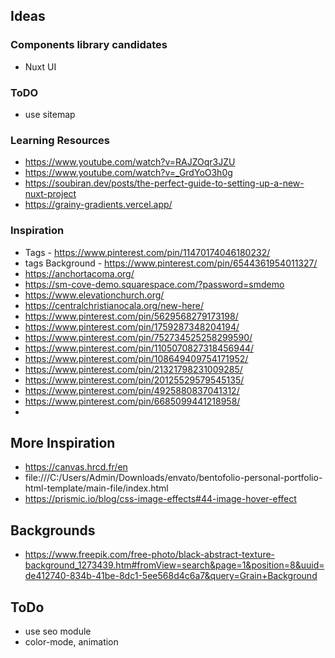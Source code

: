 ## Ideas

### Components library candidates
- Nuxt UI
<!-- - Volt UI -->

### ToDO
- use sitemap

### Learning Resources
- https://www.youtube.com/watch?v=RAJZOqr3JZU
- https://www.youtube.com/watch?v=_GrdYoO3h0g
- https://soubiran.dev/posts/the-perfect-guide-to-setting-up-a-new-nuxt-project
- https://grainy-gradients.vercel.app/

### Inspiration
- Tags - https://www.pinterest.com/pin/11470174046180232/
- tags Background - https://www.pinterest.com/pin/6544361954011327/
- https://anchortacoma.org/
- https://sm-cove-demo.squarespace.com/?password=smdemo
- https://www.elevationchurch.org/
- https://centralchristianocala.org/new-here/
- https://www.pinterest.com/pin/5629568279173198/
- https://www.pinterest.com/pin/1759287348204194/
- https://www.pinterest.com/pin/752734525258299590/
- https://www.pinterest.com/pin/1105070827318456944/
- https://www.pinterest.com/pin/108649409754171952/
- https://www.pinterest.com/pin/21321798231009285/
- https://www.pinterest.com/pin/20125529579545135/
- https://www.pinterest.com/pin/4925880837041312/
- https://www.pinterest.com/pin/6685099441218958/
- 

## More Inspiration
- https://canvas.hrcd.fr/en
- file:///C:/Users/Admin/Downloads/envato/bentofolio-personal-portfolio-html-template/main-file/index.html
- https://prismic.io/blog/css-image-effects#44-image-hover-effect
## Backgrounds
- https://www.freepik.com/free-photo/black-abstract-texture-background_1273439.htm#fromView=search&page=1&position=8&uuid=de412740-834b-41be-8dc1-5ee568d4c6a7&query=Grain+Background


## ToDo
- use seo module
- color-mode, animation
